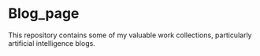 # Blog_page
This repository contains some of my valuable work collections, particularly artificial intelligence blogs. 

